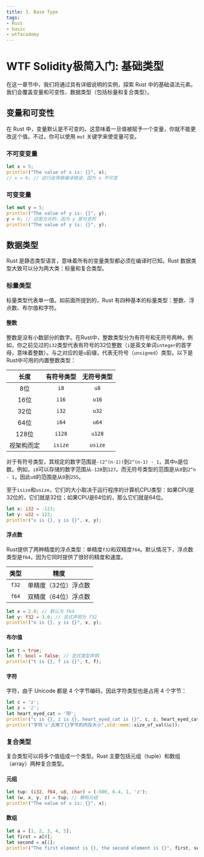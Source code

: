```yaml
---
title: 3. Base Type
tags:
- Rust
- basic
- wtfacademy
---
```


# WTF Solidity极简入门: 基础类型

在这一章节中，我们将通过具有详细说明的实例，探索 Rust 中的基础语法元素。我们会覆盖变量和可变性、数据类型（包括标量和复合类型）。

## 变量和可变性

在 Rust 中，变量默认是不可变的。这意味着一旦值被赋予一个变量，你就不能更改这个值。不过，你可以使用 `mut` 关键字来使变量可变。

### 不可变变量

```rust
let x = 5;
println!("The value of x is: {}", x);
// x = 6; // 这行会导致编译错误，因为 x 不可变
```

### 可变变量

```rust
let mut y = 5;
println!("The value of y is: {}", y);
y = 6; // 这是允许的，因为 y 是可变的
println!("The value of y is: {}", y);
```

## 数据类型

Rust 是静态类型语言，意味着所有的变量类型都必须在编译时已知。Rust 数据类型大致可以分为两大类：标量和复合类型。

### 标量类型

标量类型代表单一值。如前面所提到的，Rust 有四种基本的标量类型：整数、浮点数、布尔值和字符。

#### 整数
整数是没有小数部分的数字。在Rust中，整数类型分为有符号和无符号两种。例如，你之前见过的`i32`类型代表有符号的32位整数（`i`是英文单词`integer`的首字母，意味着整数）。与之对应的是`u`前缀，代表无符号（`unsigned`）类型。以下是Rust中可用的内置整数类型：

| 长度         | 有符号类型 | 无符号类型 |
|:------------:|:-----------:|:-----------:|
| 8位         | `i8`        | `u8`        |
| 16位         | `i16`       | `u16`       |
| 32位         | `i32`       | `u32`       |
| 64位         | `i64`       | `u64`       |
| 128位        | `i128`      | `u128`      |
| 视架构而定   | `isize`     | `usize`     |

对于有符号类型，其规定的数字范围是`-(2^(n-1))`到`2^(n-1) - 1`，其中`n`是位数。例如，`i8`可以存储的数字范围从`-128`到`127`。而无符号类型的范围是从`0`到`2^n - 1`，因此`u8`的范围是从`0`到`255`。

至于`isize`和`usize`，它们的大小取决于运行程序的计算机CPU类型：如果CPU是32位的，它们就是32位；如果CPU是64位的，那么它们就是64位。

```rust
let x: i32 = -123;
let y: u32 = 123;
println!("x is {}, y is {}", x, y);
```

#### 浮点数
Rust提供了两种精度的浮点类型：单精度`f32`和双精度`f64`。默认情况下，浮点数类型是`f64`，因为它同时提供了很好的精度和速度。

| 类型  | 精度                  |
|:-----:|:--------------------:|
| `f32` | 单精度（32位）浮点数 |
| `f64` | 双精度（64位）浮点数 |

```rust
let x = 2.0; // 默认为 f64
let y: f32 = 3.0; // 显式声明为 f32
println!("x is {}, y is {}", x, y);
```

#### 布尔值

```rust
let t = true;
let f: bool = false; // 显式类型声明
println!("t is {}, f is {}", t, f);
```

#### 字符
字符，由于 Unicode 都是 4 个字节编码，因此字符类型也是占用 4 个字节：
```rust
let c = 'z';
let z = 'ℤ';
let heart_eyed_cat = '😻';
println!("c is {}, z is {}, heart_eyed_cat is {}", c, z, heart_eyed_cat);
println!("字符'c'占用了{}字节的内存大小",std::mem::size_of_val(&c));
```

### 复合类型

复合类型可以将多个值组成一个类型。Rust 主要包括元组（tuple）和数组（array）两种复合类型。


#### 元组

```rust
let tup: (i32, f64, u8, char) = (-500, 6.4, 1, 'z');
let (w, x, y, z) = tup; // 解构元组
println!("The value of x is: {}", x);
```

#### 数组

```rust
let a = [1, 2, 3, 4, 5];
let first = a[0];
let second = a[1];
println!("The first element is {}, the second element is {}", first, second);
```
